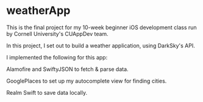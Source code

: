 # weatherApp

This is the final project for my 10-week beginner iOS development class run by Cornell University's CUAppDev team.

In this project, I set out to build a weather application, using DarkSky's API.

I implemented the following for this app:

Alamofire and SwiftyJSON to fetch & parse data. 

GooglePlaces to set up my autocomplete view for finding cities.

Realm Swift to save data locally.

